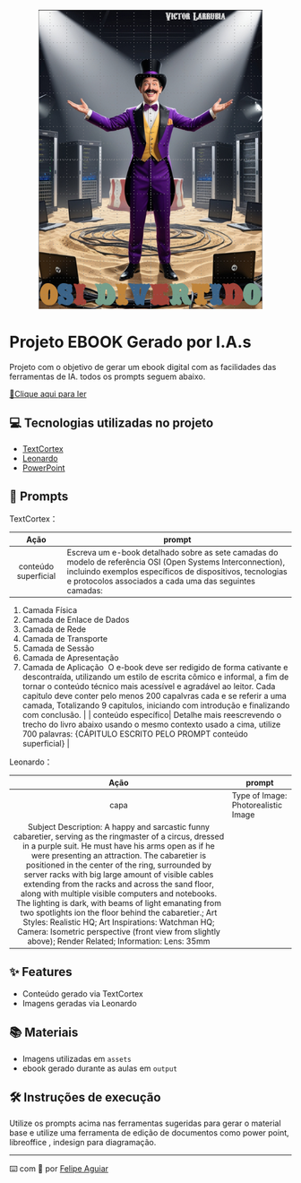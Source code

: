 <p align="center">
<img 
    src="./assets/cover.png"
    width="400"  
/>
</p>

# Projeto EBOOK Gerado por I.A.s


Projeto com o objetivo de gerar um ebook digital com as facilidades das ferramentas de IA. todos os prompts
seguem abaixo.

<a href="https://github.com/felipeAguiarCode/prompts-recipe-to-create-a-ebook/blob/main/output/ebook%20-%20css%20jedi%20output.pdf" title="View PDF now"> 📕Clique aqui para ler</a>

## 💻 Tecnologias utilizadas no projeto

- [TextCortex](https://app.textcortex.com/user/signup?reference_id=Victor_BJAhb) 
- [Leonardo](https://leonardo.ai/)
- [PowerPoint](https://www.microsoft.com/en/microsoft-365/powerpoint)

## 🧠 Prompts


TextCortex：

|   Ação   | prompt                                                                                                                                                                                                                                                                         |
| :------: | ------------------------------------------------------------------------------------------------------------------------------------------------------------------------------------------------------------------------------------------------------------------------------ |
|  conteúdo superficial  | Escreva um e-book detalhado sobre as sete camadas do modelo de referência OSI (Open Systems Interconnection), incluindo exemplos específicos de dispositivos, tecnologias e protocolos associados a cada uma das seguintes camadas:

1. Camada Física
2. Camada de Enlace de Dados
3. Camada de Rede
4. Camada de Transporte
5. Camada de Sessão
6. Camada de Apresentação
7. Camada de Aplicação
﻿
O e-book deve ser redigido de forma cativante e descontraída, utilizando um estilo de escrita cômico e informal, a fim de tornar o conteúdo técnico mais acessível e agradável ao leitor.
Cada capitulo deve conter pelo menos 200 capalvras cada e se referir a uma camada, Totalizando 9 capitulos, iniciando com introdução e finalizando com conclusão.                                                        |
| conteúdo específico| Detalhe mais reescrevendo o trecho do livro abaixo usando o mesmo contexto usado a cima, utilize 700 palavras:
{CÁPITULO ESCRITO PELO PROMPT conteúdo superficial} |


Leonardo：

|  Ação  | prompt                                                                                 |
| :----: | -------------------------------------------------------------------------------------- |
| capa | Type of Image: Photorealistic Image
Subject Description: A happy and sarcastic funny cabaretier, serving as the ringmaster of a circus, dressed in a purple suit. He must have his arms open as if he were presenting an attraction. The cabaretier is positioned in the center of the ring, surrounded by server racks with big large amount of visible cables extending from the racks and across the sand floor, along with multiple visible computers and notebooks. The lighting is dark, with beams of light emanating from two spotlights ion the floor behind the cabaretier.; Art Styles: Realistic HQ; Art Inspirations: Watchman HQ; Camera: Isometric perspective (front view from slightly above); Render Related; Information: Lens: 35mm |

## ✨ Features

- Conteúdo gerado via TextCortex
- Imagens geradas via Leonardo

## 📚 Materiais

- Imagens utilizadas em `assets`
- ebook gerado durante as aulas em `output`

## 🛠️ Instruções de execução

Utilize os prompts acima nas ferramentas sugeridas para gerar o material base e utilize uma ferramenta de edição de documentos como power point, libreoffice , indesign para diagramação.


---

⌨️ com 💜 por [Felipe Aguiar](https://github.com/victorlarrubia)

